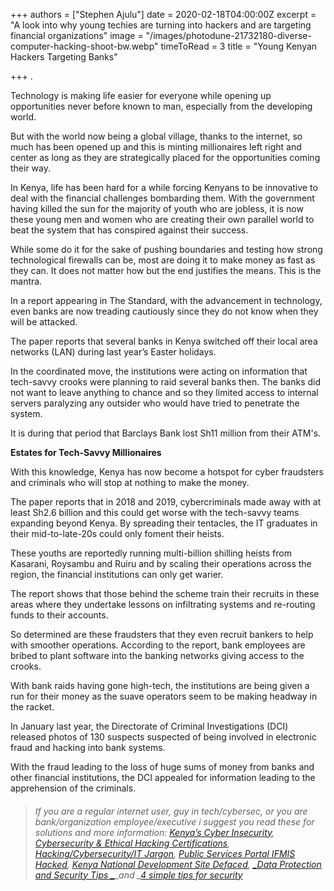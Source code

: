 +++
authors = ["Stephen Ajulu"]
date = 2020-02-18T04:00:00Z
excerpt = "A look into why young techies are turning into hackers and are targeting financial organizations"
image = "/images/photodune-21732180-diverse-computer-hacking-shoot-bw.webp"
timeToRead = 3
title = "Young Kenyan Hackers Targeting Banks"

+++
.

Technology is making life easier for everyone while opening up opportunities never before known to man, especially from the developing world.

But with the world now being a global village, thanks to the internet, so much has been opened up and this is minting millionaires left right and center as long as they are strategically placed for the opportunities coming their way.

In Kenya, life has been hard for a while forcing Kenyans to be innovative to deal with the financial challenges bombarding them. With the government having killed the sun for the majority of youth who are jobless, it is now these young men and women who are creating their own parallel world to beat the system that has conspired against their success.

While some do it for the sake of pushing boundaries and testing how strong technological firewalls can be, most are doing it to make money as fast as they can. It does not matter how but the end justifies the means. This is the mantra.

In a report appearing in The Standard, with the advancement in technology, even banks are now treading cautiously since they do not know when they will be attacked.

The paper reports that several banks in Kenya switched off their local area networks (LAN) during last year’s Easter holidays.

In the coordinated move, the institutions were acting on information that tech-savvy crooks were planning to raid several banks then. The banks did not want to leave anything to chance and so they limited access to internal servers paralyzing any outsider who would have tried to penetrate the system.

It is during that period that Barclays Bank lost Sh11 million from their ATM's.

**Estates for Tech-Savvy Millionaires**

With this knowledge, Kenya has now become a hotspot for cyber fraudsters and criminals who will stop at nothing to make the money.

The paper reports that in 2018 and 2019, cybercriminals made away with at least Sh2.6 billion and this could get worse with the tech-savvy teams expanding beyond Kenya. By spreading their tentacles, the IT graduates in their mid-to-late-20s could only foment their heists.

These youths are reportedly running multi-billion shilling heists from Kasarani, Roysambu and Ruiru and by scaling their operations across the region, the financial institutions can only get warier.

The report shows that those behind the scheme train their recruits in these areas where they undertake lessons on infiltrating systems and re-routing funds to their accounts.

So determined are these fraudsters that they even recruit bankers to help with smoother operations. According to the report, bank employees are bribed to plant software into the banking networks giving access to the crooks.

With bank raids having gone high-tech, the institutions are being given a run for their money as the suave operators seem to be making headway in the racket.

In January last year, the Directorate of Criminal Investigations (DCI) released photos of 130 suspects suspected of being involved in electronic fraud and hacking into bank systems.

With the fraud leading to the loss of huge sums of money from banks and other financial institutions, the DCI appealed for information leading to the apprehension of the criminals.

> ###### _If you are a regular internet user, guy in tech/cybersec, or you are bank/organization employee/executive i suggest you read these for solutions and more information:_ [_Kenya’s Cyber Insecurity_](https://ajulusthoughts.wordpress.com/2019/05/27/kenyas-cyber-insecurity/), [_Cybersecurity & Ethical Hacking Certifications_](https://ajulusthoughts.wordpress.com/2019/06/05/top-certifications-for-cybersecurity-and-ethical-hacking-enthusiasts/), [_Hacking/Cybersecurity/IT Jargon_](https://ajulusthoughts.wordpress.com/2019/06/07/hacker-cybersecurity-i-t-jargon-explained/), [_Public Services Portal IFMIS Hacked_](https://ajulusthoughts.wordpress.com/2019/06/03/public-services-portal-ifmis-hacked/), [_Kenya National Development Site Defaced_](https://ajulusthoughts.wordpress.com/2019/06/03/kenya-national-development-site-nditc-defaced-by-hackers/), [_Data Protection and Security Tips _](https://ajulusthoughts.wordpress.com/2020/01/27/basic-data-security/)_and _[_4 simple tips for security_](https://ajulusthoughts.wordpress.com/2020/02/14/4-simple-online-security-tips/)
>


